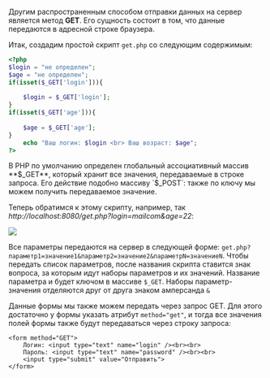 Другим распространенным способом отправки данных на сервер является метод **GET**. Его сущность состоит в том, что данные передаются в адресной строке браузера.

Итак, создадим простой скрипт `get.php` со следующим содержимым:

```php
<?php
$login = "не определен";
$age = "не определен";
if(isset($_GET['login'])){
 
    $login = $_GET['login'];
}
if(isset($_GET['age'])){
 
    $age = $_GET['age'];
}
    echo "Ваш логин: $login <br> Ваш возраст: $age";
?>
```

В PHP по умолчанию определен глобальный ассоциативный массив **$_GET**, который хранит все значения, передаваемые в строке запроса. Его действие подобно массиву `$_POST`: также по ключу мы можем получить передаваемое значение.

Теперь обратимся к этому скрипту, например, так *http://localhost:8080/get.php?login=mailcom&age=22*:

![](https://metanit.com/web/php/pics/3.7.png)

Все параметры передаются на сервер в следующей форме: `get.php?параметр1=значение1&параметр2=значение2&параметрN=значениеN`. Чтобы передать список параметров, после названия скрипта ставится знак вопроса, за которым идут наборы параметров и их значений. Название параметра и будет ключом в массиве `$_GET`. Наборы параметр-значения отделяются друг от друга знаком амперсанда `&`

Данные формы мы также можем передать через запрос GET. Для этого достаточно у формы указать атрибут `method="get"`, и тогда все значения полей формы также будут передаваться через строку запроса:

```hmtl
<form method="GET">
    Логин: <input type="text" name="login" /><br><br>
    Пароль: <input type="text" name="password" /><br><br>
    <input type="submit" value="Отправить">
</form>
```